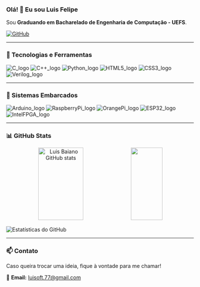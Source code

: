 ### Olá! 👋 Eu sou Luis Felipe

Sou **Graduando em Bacharelado de Engenharia de Computação - UEFS**.

[![GitHub](https://img.shields.io/badge/GitHub-100000?style=for-the-badge&logo=github&logoColor=white)](https://github.com/LuisBaiano)

---

### 🚀 Tecnologias e Ferramentas

<div style="display: inline-block"> 

<img alt="C_logo" src="https://img.shields.io/badge/C-00599C?style=for-the-badge&logo=c&logoColor=white"> 
<img alt="C++_logo" src="https://img.shields.io/badge/C++-00599C?style=for-the-badge&logo=c%2B%2B&logoColor=white"> 
<img alt="Python_logo" src="https://img.shields.io/badge/Python-14354C?style=for-the-badge&logo=python&logoColor=white"> 
<img alt="HTML5_logo" src="https://img.shields.io/badge/HTML5-E34F26?style=for-the-badge&logo=html5&logoColor=white"> 
<img alt="CSS3_logo" src="https://img.shields.io/badge/CSS3-1572B6?style=for-the-badge&logo=css3&logoColor=white"> 
<img alt="Verilog_logo" src="https://img.shields.io/badge/Verilog-000000?style=for-the-badge&logoColor=white"> 

</div>

---

### 🔌 Sistemas Embarcados

<div style="display: inline-block"> 

<img alt="Arduino_logo" src="https://img.shields.io/badge/Arduino-00979D?style=for-the-badge&logo=arduino&logoColor=white"> 
<img alt="RaspberryPi_logo" src="https://img.shields.io/badge/Raspberry%20Pi-C51A4A?style=for-the-badge&logo=raspberry%20pi&logoColor=white"> 
<img alt="OrangePi_logo" src="https://img.shields.io/badge/Orange%20Pi-F68900?style=for-the-badge&logo=orangepiplus&logoColor=white">
<img alt="ESP32_logo" src="https://img.shields.io/badge/ESP32-000000?style=for-the-badge&logo=esphome&logoColor=white">
<img alt="IntelFPGA_logo" src="https://img.shields.io/badge/Intel%20FPGA-0071C5?style=for-the-badge&logo=intel&logoColor=white">

</div>

---

### 📊 GitHub Stats

<div align="center">  
  <img width="49%" height="195px" src="https://github-readme-stats.vercel.app/api?username=LuisBaiano&show_icons=true&count_private=true&hide_border=true&title_color=00bfbf&icon_color=00bfbf&text_color=c9d1d9&bg_color=0d1117" alt="Luis Baiano GitHub stats" /> 
  <img width="41%" height="195px" src="https://github-readme-stats.vercel.app/api/top-langs/?username=LuisBaiano&layout=compact&hide_border=true&title_color=00bfbf&text_color=00bfbf&bg_color=0d1117" />
</div>

![Estatísticas do GitHub](https://github-readme-stats.vercel.app/api?LuisBaiano&show_icons=true&theme=radical)


---

### 📫 Contato

Caso queira trocar uma ideia, fique à vontade para me chamar!

📧 **Email:** luisoft.77@gmail.com

